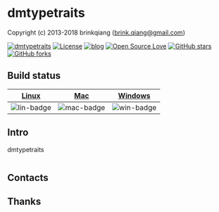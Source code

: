# dmtypetraits

Copyright (c) 2013-2018 brinkqiang (brink.qiang@gmail.com)

[![dmtypetraits](https://img.shields.io/badge/brinkqiang-dmtypetraits-blue.svg?style=flat-square)](https://github.com/brinkqiang/dmtypetraits)
[![License](https://img.shields.io/badge/license-MIT-brightgreen.svg)](https://github.com/brinkqiang/dmtypetraits/blob/master/LICENSE)
[![blog](https://img.shields.io/badge/Author-Blog-7AD6FD.svg)](https://brinkqiang.github.io/)
[![Open Source Love](https://badges.frapsoft.com/os/v3/open-source.png)](https://github.com/brinkqiang)
[![GitHub stars](https://img.shields.io/github/stars/brinkqiang/dmtypetraits.svg?label=Stars)](https://github.com/brinkqiang/dmtypetraits) 
[![GitHub forks](https://img.shields.io/github/forks/brinkqiang/dmtypetraits.svg?label=Fork)](https://github.com/brinkqiang/dmtypetraits)

## Build status
| [Linux][lin-link] | [Mac][mac-link] | [Windows][win-link] |
| :---------------: | :----------------: | :-----------------: |
| ![lin-badge]      | ![mac-badge]       | ![win-badge]        |

[lin-badge]: https://github.com/brinkqiang/dmtypetraits/workflows/linux/badge.svg "linux build status"
[lin-link]:  https://github.com/brinkqiang/dmtypetraits/actions/workflows/linux.yml "linux build status"
[mac-badge]: https://github.com/brinkqiang/dmtypetraits/workflows/mac/badge.svg "mac build status"
[mac-link]:  https://github.com/brinkqiang/dmtypetraits/actions/workflows/mac.yml "mac build status"
[win-badge]: https://github.com/brinkqiang/dmtypetraits/workflows/win/badge.svg "win build status"
[win-link]:  https://github.com/brinkqiang/dmtypetraits/actions/workflows/win.yml "win build status"

## Intro
dmtypetraits
```cpp
```
## Contacts

## Thanks
